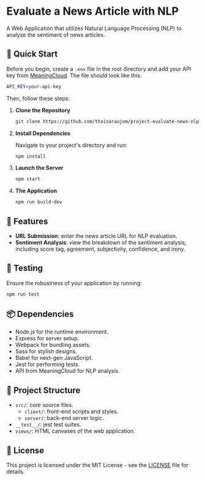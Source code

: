 # Evaluate a News Article with NLP

A Web Application that utilizes Natural Language Processing (NLP) to analyze the sentiment of news articles.

## 🚀 Quick Start

Before you begin, create a `.env` file in the root directory and add your API key from [MeaningCloud](https://www.meaningcloud.com/developer/login). The file should look like this:

```sh
API_KEY=your-api-key
```

Then, follow these steps:

1. **Clone the Repository**

   ```sh
   git clone https://github.com/thaisaraujom/project-evaluate-news-nlp.git
   ```

2. **Install Dependencies**

   Navigate to your project's directory and run:

   ```sh
   npm install
   ```

3. **Launch the Server**

   ```sh
   npm start
   ```

4. **The Application**

   ```sh
   npm run build-dev
   ```

## 📝 Features

- **URL Submission**: enter the news article URL for NLP evaluation.
- **Sentiment Analysis**: view the breakdown of the sentiment analysis, including score tag, agreement, subjectivity, confidence, and irony.

## 🧪 Testing

Ensure the robustness of your application by running:

```sh
npm run test
```

## 📦 Dependencies

- Node.js for the runtime environment.
- Express for server setup.
- Webpack for bundling assets.
- Sass for stylish designs.
- Babel for next-gen JavaScript.
- Jest for performing tests.
- API from MeaningCloud for NLP analysis.

## 📁 Project Structure

- `src/`: core source files.
  - `client/`: front-end scripts and styles.
  - `server/`: back-end server logic.
- `__test__/`: jest test suites.
- `views/`: HTML canvases of the web application.


## 📜 License
This project is licensed under the MIT License - see the [LICENSE](LICENSE) file for details.